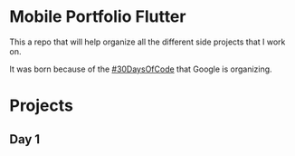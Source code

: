 # Mobile Portfolio Flutter

This a repo that will help organize all the different side projects that I work on.

It was born because of the [#30DaysOfCode](https://developers.googleblog.com/2021/01/join-us-for-30daysofflutter.html) that Google is organizing.

# Projects

## Day 1


